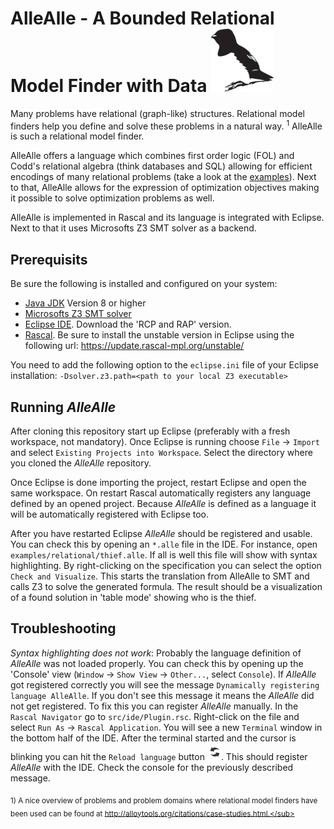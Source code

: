 AlleAlle - A Bounded Relational Model Finder with Data <img src="https://github.com/cwi-swat/allealle/blob/master/allealle_logo.svg" alt="AlleAlle Logo" width="100px"/>
========================================================================================================================================================================

Many problems have relational (graph-like) structures. Relational model finders help you define and solve these problems in a natural way. <sup>1</sup> AlleAlle is such a relational model finder.

AlleAlle offers a language which combines first order logic (FOL) and Codd's relational algebra (think databases and SQL) allowing for efficient encodings of many relational problems (take a look at the [examples](https://github.com/cwi-swat/allealle/tree/master/examples)). Next to that, AlleAlle allows for the expression of optimization objectives making it possible to solve optimization problems as well.

AlleAlle is implemented in Rascal and its language is integrated with Eclipse. Next to that it uses Microsofts Z3 SMT solver as a backend.

Prerequisits
------------

Be sure the following is installed and configured on your system:

-	[Java JDK](http://www.oracle.com/technetwork/java/javase/downloads/index.html) Version 8 or higher
-	[Microsofts Z3 SMT solver](https://github.com/Z3Prover/z3)
-	[Eclipse IDE](http://www.eclipse.org/). Download the 'RCP and RAP' version.
-	[Rascal](https://www.rascal-mpl.org). Be sure to install the unstable version in Eclipse using the following url: https://update.rascal-mpl.org/unstable/

You need to add the following option to the `eclipse.ini` file of your Eclipse installation: `-Dsolver.z3.path=<path to your local Z3 executable>`

Running *AlleAlle*
------------------

After cloning this repository start up Eclipse (preferably with a fresh workspace, not mandatory). Once Eclipse is running choose `File` -> `Import` and select `Existing Projects into Workspace`. Select the directory where you cloned the *AlleAlle* repository.

Once Eclipse is done importing the project, restart Eclipse and open the same workspace. On restart Rascal automatically registers any language defined by an opened project. Because *AlleAlle* is defined as a language it will be automatically registered with Eclipse too.

After you have restarted Eclipse *AlleAlle* should be registered and usable. You can check this by opening an `*.alle` file in the IDE. For instance, open `examples/relational/thief.alle`. If all is well this file will show with syntax highlighting. By right-clicking on the specification you can select the option `Check and Visualize`. This starts the translation from AlleAlle to SMT and calls Z3 to solve the generated formula. The result should be a visualization of a found solution in 'table mode' showing who is the thief.

Troubleshooting
---------------

*Syntax highlighting does not work*: Probably the language definition of *AlleAlle* was not loaded properly. You can check this by opening up the 'Console' view (`Window` -> `Show View` -> `Other...`, select `Console`). If *AlleAlle* got registered correctly you will see the message `Dynamically registering language AlleAlle`. If you don't see this message it means the *AlleAlle* did not get registered. To fix this you can register *AlleAlle* manually. In the `Rascal Navigator` go to `src/ide/Plugin.rsc`. Right-click on the file and select `Run As` -> `Rascal Application`. You will see a new `Terminal` window in the bottom half of the IDE. After the terminal started and the cursor is blinking you can hit the `Reload language` button ![refresh](language_refresh.png). This should register *AlleAlle* with the IDE. Check the console for the previously described message.

<sub>1) A nice overview of problems and problem domains where relational model finders have been used can be found at http://alloytools.org/citations/case-studies.html.</sub>
